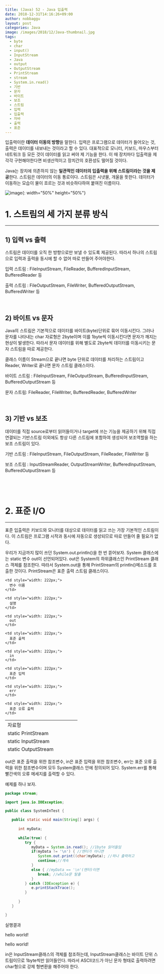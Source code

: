 ```yaml
---
title: (Java) 52 - Java 입출력
date: 2018-12-31T14:16:26+09:00
author: nobbaggu
layout: post
categories: Java
image: /images/2018/12/Java-thumbnail.jpg
tags:
  - byte
  - char
  - input()
  - InputStream
  - Java
  - output
  - OutputStream
  - PrintStream
  - stream
  - System.in.read()
  - 기반
  - 문자
  - 바이트
  - 보조
  - 스트림
  - 입력
  - 입출력
  - 자바
  - 출력
  - 표준
---
```

입출력이란 **데이터 이동의 방향**을 말한다. 입력은 프로그램으로 데이터가 들어오는 것, 출력은 데이터를 내보내는 것이라고 할 수 있다. 대표적으로 모니터, 키보드, 마우스부터 네트워크 등 모든 것이 데이터를 읽고 써야 제 기능을 한다. 이 때 장치마다 입출력을 제각각 구현해야한다면 비생산적이고 장치간의 호환성도 떨어질 것이다.

Java는 장치에 의존하지 않는 **일관적인 데이터의 입출력을 위해 스트림이라는 것을 제공**한다. 스트림은 데이터의 이동 통로이다. 스트림은 시냇물, 개울을 뜻한다. 데이터가 이동하는 모습이 물이 흐르는 것과 비슷하다하여 붙여진 이름이다.

![image](https://nobbaggu.github.io/images/2018/09/1-14.jpg){: width="50%" height="50%"}

# 1. 스트림의 세 가지 분류 방식

* * *

## 1) 입력 vs 출력

스트림은 데이터를 오직 한 방향으로만 보낼 수 있도록 제공된다. 따라서 하나의 스트림으로 입력과 출력을 동시에 할 수 없어 따로 만들어 주어야한다.

입력 스트림 : FileInputStream, FileReader, BufferedInputStream, BufferedReader 등

출력 스트림 : FileOutputStream, FileWriter, BufferedOutputStream, BufferedWriter 등

&nbsp;

## 2) 바이트 vs 문자

Java의 스트림은 기본적으로 데이터를 바이트(byte)단위로 묶어 이동시킨다. 그러나 문자를 나타내는 char 자료형은 2byte이며 이를 1byte씩 이동시킨다면 문자가 깨지는 현상이 발생한다. 따라서 문자 데이터를 위해 별도로 2byte씩 데이터를 이동시키는 문자 스트림을 따로 제공한다.

클래스 이름이 Stream으로 끝나면 byte 단위로 데이터를 처리하는 스트림이고 Reader, Writer로 끝나면 문자 스트림 클래스이다.

바이트 스트림 : FileInputStream, FileOutputStream, BufferedInputStream, BufferedOutputStream 등

문자 스트림: FileReader, FileWriter, BufferedReader, BufferedWriter

&nbsp;

## 3) 기반 vs 보조

데이터를 직접 source로부터 읽어들이거나 target에 쓰는 기능을 제공하기 위해 직접 연결되는 기반스트림 이외에도 항상 다른 스트림에 포함하여 생성되어 보조역할을 하는 보조 스트림이 있다.

기반 스트림 : FileInputStream, FileOutputStream, FileReader, FileWriter 등

보조 스트림 : InputStreamReader, OutputStreamWriter, BufferedInputStream, BufferedOutputStream 등

&nbsp;

&nbsp;

# 2. 표준 I/O

* * *

표준 입출력은 키보드와 모니터를 대상으로 데이터를 읽고 쓰는 가장 기본적인 스트림이다. 이 스트림은 프로그램 시작과 동시에 자동으로 생성되므로 따로 만들어 줄 필요가 없다.

우리가 지금까지 많이 쓰던 System.out.println()을 한 번 뜯어보자. System 클래스에는 static 변수 out이 선언되어있다. out은 System의 하위클래스인 PrintStream 클래스 객체를 참조한다. 따라서 System.out을 통해 PrintStream의 println()메소드를 호출한 것이다. PrintStream은 표준 출력 스트림 클래스이다.

<table style="height: 109px;" width="687">
  <tr>
    <td style="width: 221px;">
      자료형
    </td>
    
    <td style="width: 222px;">
      변수 이름
    </td>
    
    <td style="width: 222px;">
      설명
    </td>
  </tr>
  
  <tr>
    <td style="width: 221px;">
      static PrintStream
    </td>
    
    <td style="width: 222px;">
      out
    </td>
    
    <td style="width: 222px;">
      표준 출력
    </td>
  </tr>
  
  <tr>
    <td style="width: 221px;">
      static InputStream
    </td>
    
    <td style="width: 222px;">
      in
    </td>
    
    <td style="width: 222px;">
      표준 입력
    </td>
  </tr>
  
  <tr>
    <td style="width: 221px;">
      static OutputStream
    </td>
    
    <td style="width: 222px;">
      err
    </td>
    
    <td style="width: 222px;">
      표준 오류 출력
    </td>
  </tr>
</table>

out은 표준 출력을 위한 참조변수, in은 표준 입력을 위한 참조변수, err는 표준 오류 출력을 위한 참조변수이며 모두 System클래스 안에 정의되어 있다. System.err를 통해 빨간색의 오류 메세지를 출력할 수 있다.

예제를 하나 보자.

~~~ java
package stream;

import java.io.IOException;

public class SystemInTest {

   public static void main(String[] args) {
      
      int myData;
      
      while(true) {
         try {
            myData = System.in.read(); //1byte 읽어들임
            if(myData != '\n') { //엔터가 아니면
               System.out.print((char)myData); //하나 출력하고
               continue;//계속
            }
            else { //myData == '\n'(엔터)이면
               break; //while문 탈출
            }
         } catch (IOException e) {
            e.printStackTrace();
         }
         
      }
   }

}
~~~

실행결과

hello world!


hello world!


 

in은 InputStream클래스의 객체를 참조하는데, InputStream클래스는 바이트 단위 스트림이므로 1byte씩만 읽어들인다. 따라서 ASCII코드가 아닌 문자 형태로 출력하려면 char형으로 강제 형변환을 해주어야 한다.